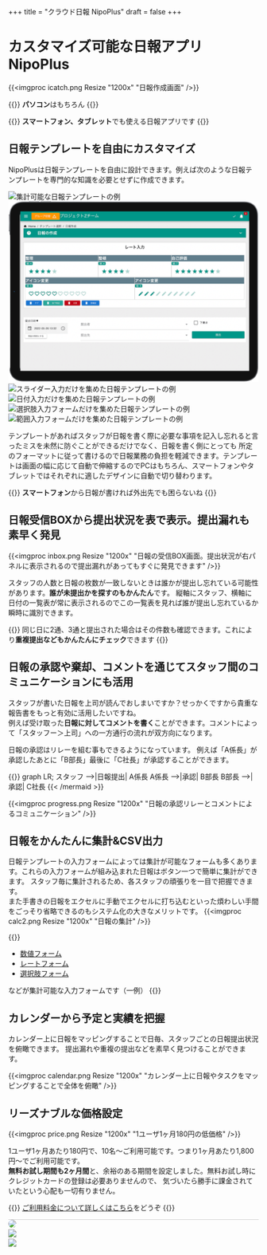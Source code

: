 +++
title = "クラウド日報 NipoPlus"
draft = false
+++

# カスタマイズ可能な日報アプリ NipoPlus

{{<imgproc icatch.png Resize "1200x" "日報作成画面" />}}


{{<alice pos="left" icon="pc">}}
**パソコン**はもちろん
{{</alice>}}

{{<alice pos="right" icon="tablet">}}
**スマートフォン、タブレット**でも使える日報アプリです
{{</alice>}}

## 日報テンプレートを自由にカスタマイズ

NipoPlusは日報テンプレートを自由に設計できます。例えば次のような日報テンプレートを専門的な知識を必要とせずに作成できます。
<div class="css-carousel-slider">
    <div class="slide-wrap-main">
      <div class="slide"><img src="ipad1.png" alt="集計可能な日報テンプレートの例"></div><!-- 最初に表示される画像(*1) -->
    </div>
    <div class="slide-wrap">
      <div class="slide"><img src="ipad2.png" alt="レート入力だけを集めた日報テンプレートの例"></div><!-- スライド画像(*2) -->
      <div class="slide"><img src="ipad3.png" alt="スライダー入力だけを集めた日報テンプレートの例"></div>
      <div class="slide"><img src="ipad4.png" alt="日付入力だけを集めた日報テンプレートの例"></div>
      <div class="slide"><img src="ipad5.png" alt="選択肢入力フォームだけを集めた日報テンプレートの例"></div>
      <div class="slide"><img src="ipad6.png" alt="範囲入力フォームだけを集めた日報テンプレートの例"></div>
    </div>
</div>

テンプレートがあればスタッフが日報を書く際に必要な事項を記入し忘れると言ったミスを未然に防ぐことができるだけでなく、日報を書く側にとっても
所定のフォーマットに従って書けるので日報業務の負担を軽減できます。テンプレートは画面の幅に応じて自動で伸縮するのでPCはもちろん、スマートフォンやタブレットではそれぞれに適したデザインに自動で切り替わります。

{{<alice pos="right" icon="phone">}}
**スマートフォン**から日報が書ければ外出先でも困らないね
{{</alice>}}

## 日報受信BOXから提出状況を表で表示。提出漏れも素早く発見

{{<imgproc inbox.png Resize "1200x" "日報の受信BOX画面。提出状況が右パネルに表示されるので提出漏れがあってもすぐに発見できます" />}}

スタッフの人数と日報の枚数が一致しないときは誰かが提出し忘れている可能性があります。**誰が未提出かを探すのもかんたん**です。
縦軸にスタッフ、横軸に日付の一覧表が常に表示されるのでこの一覧表を見れば誰が提出し忘れているか瞬時に識別できます。

{{<alice pos="right" icon="ok">}}
同じ日に2通、3通と提出された場合はその件数も確認できます。これにより**重複提出などもかんたんにチェック**できます
{{</alice>}}


## 日報の承認や棄却、コメントを通じてスタッフ間のコミュニケーションにも活用

スタッフが書いた日報を上司が読んでおしまいですか？せっかくですから貴重な報告書をもっと有効に活用したいですね。  
例えば受け取った**日報に対してコメントを書く**ことができます。コメントによって「スタッフー＞上司」への一方通行の流れが双方向になります。

日報の承認はリレーを組む事もできるようになっています。
例えば「A係長」が承認したあとに「B部長」最後に「C社長」が承認することができます。

{{<mermaid align="center">}}
graph LR;
  スタッフ -->|日報提出| A係長
  A係長 -->|承認| B部長
  B部長 -->|承認| C社長
{{< /mermaid >}}

{{<imgproc progress.png Resize "1200x" "日報の承認リレーとコメントによるコミュニケーション" />}}

## 日報をかんたんに集計&CSV出力

日報テンプレートの入力フォームによっては集計が可能なフォームも多くあります。これらの入力フォームが組み込まれた日報はボタン一つで簡単に集計ができます。
スタッフ毎に集計されるため、各スタッフの頑張りを一目で把握できます。  
また手書きの日報をエクセルに手動でエクセルに打ち込むといった煩わしい手間をごっそり省略できるのもシステム化の大きなメリットです。
{{<imgproc calc2.png Resize "1200x" "日報の集計" />}}

{{<alice pos="right" icon="here">}}

- [数値フォーム](org/groupsetting/template/math/)
- [レートフォーム](/org/groupsetting/template/rate/)
- [選択肢フォーム](/org/groupsetting/template/select/)

などが集計可能な入力フォームです（一例）
{{</alice>}}

## カレンダーから予定と実績を把握

カレンダー上に日報をマッピングすることで日毎、スタッフごとの日報提出状況を俯瞰できます。
提出漏れや重複の提出などを素早く見つけることができます。

{{<imgproc calendar.png Resize "1200x" "カレンダー上に日報やタスクをマッピングすることで全体を俯瞰" />}}

## リーズナブルな価格設定

{{<imgproc price.png Resize "1200x" "1ユーザ1ヶ月180円の低価格" />}}

1ユーザ1ヶ月あたり180円で、10名〜ご利用可能です。つまり1ヶ月あたり1,800円〜でご利用可能です。  
**無料お試し期間も2ヶ月間**と、余裕のある期間を設定しました。無料お試し時にクレジットカードの登録は必要ありませんので、
気づいたら勝手に課金されていたという心配も一切有りません。

{{<alice pos="right" icon="guide">}}
[ご利用料金について詳しくはこちら](/price)をどうぞ
{{</alice>}}

<!--
集計とは別に、スタッフの活動実績を見ることもできます。

{{<alice pos="right" icon="here">}}
活動実績とは例えば日報を読んだ回数や日報にコメントを書いた回数などです。
{{</alice>}}
-->

<footer class="footline" style="border-top: 1px solid #ccc; margin-top: 10px">
	<div class="flexmain">
		<div class="dp33">
			<a href="https://nipo-plus.web.app/" target="_blank">
				<img src='/images/banner2.png' style="border-radius: 10px;">
			</a>
		</div>
		<div class="dp33">
			<a href="https://apps.apple.com/jp/app/id1625797169" target="_blank">
				<img src='/images/ios-app.png'>
			</a>		
		</div>
		<div class="dp33">
			<a href="https://play.google.com/store/apps/details?id=jp.sndbox.nipoplus" target="_blank">
				<img src='/images/android-app.png'>
			</a>
		</div>
	</div>
</footer>
